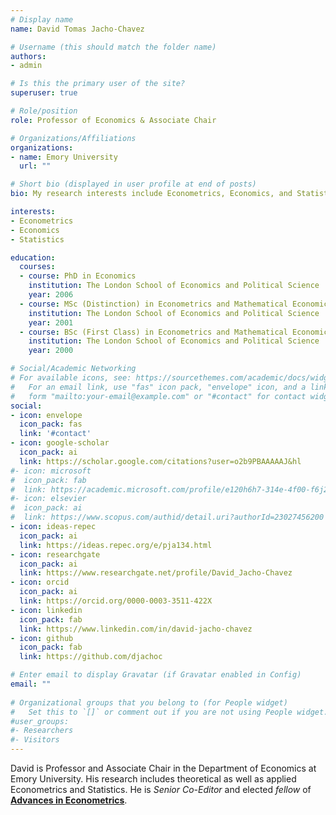 ```yaml
---
# Display name
name: David Tomas Jacho-Chavez

# Username (this should match the folder name)
authors:
- admin

# Is this the primary user of the site?
superuser: true

# Role/position
role: Professor of Economics & Associate Chair

# Organizations/Affiliations
organizations:
- name: Emory University
  url: ""

# Short bio (displayed in user profile at end of posts)
bio: My research interests include Econometrics, Economics, and Statistics.

interests:
- Econometrics
- Economics
- Statistics

education:
  courses:
  - course: PhD in Economics
    institution: The London School of Economics and Political Science
    year: 2006
  - course: MSc (Distinction) in Econometrics and Mathematical Economics
    institution: The London School of Economics and Political Science
    year: 2001
  - course: BSc (First Class) in Econometrics and Mathematical Economics
    institution: The London School of Economics and Political Science
    year: 2000

# Social/Academic Networking
# For available icons, see: https://sourcethemes.com/academic/docs/widgets/#icons
#   For an email link, use "fas" icon pack, "envelope" icon, and a link in the
#   form "mailto:your-email@example.com" or "#contact" for contact widget.
social:
- icon: envelope
  icon_pack: fas
  link: '#contact'
- icon: google-scholar
  icon_pack: ai
  link: https://scholar.google.com/citations?user=o2b9PBAAAAAJ&hl
#- icon: microsoft
#  icon_pack: fab
#  link: https://academic.microsoft.com/profile/e120h6h7-314e-4f00-f6j2-4ig417f44gg9/DavidTomasJachoChavez
#- icon: elsevier
#  icon_pack: ai
#  link: https://www.scopus.com/authid/detail.uri?authorId=23027456200
- icon: ideas-repec
  icon_pack: ai
  link: https://ideas.repec.org/e/pja134.html
- icon: researchgate
  icon_pack: ai
  link: https://www.researchgate.net/profile/David_Jacho-Chavez
- icon: orcid
  icon_pack: ai
  link: https://orcid.org/0000-0003-3511-422X
- icon: linkedin
  icon_pack: fab
  link: https://www.linkedin.com/in/david-jacho-chavez
- icon: github
  icon_pack: fab
  link: https://github.com/djachoc

# Enter email to display Gravatar (if Gravatar enabled in Config)
email: ""
  
# Organizational groups that you belong to (for People widget)
#   Set this to `[]` or comment out if you are not using People widget.  
#user_groups:
#- Researchers
#- Visitors
---
```


David is Professor and Associate Chair in the Department of Economics at Emory University. His research includes theoretical as well as applied Econometrics and Statistics. He is *Senior Co-Editor* and elected _fellow_ of [__Advances in Econometrics__](https://www.emerald.com/insight/publication/issn/0731-9053).

<!--
<a href="https://www.scimagojr.com/journalsearch.php?q=4000152117&amp;tip=sid&amp;exact=no" title="SCImago Journal &amp; Country Rank"><img border="0" src="https://www.scimagojr.com/journal_img.php?id=4000152117" alt="SCImago Journal &amp; Country Rank"  /></a>
-->